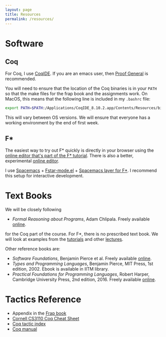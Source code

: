 ```yaml
---
layout: page
title: Resources
permalink: /resources/
---
```


# Software

## Coq

For Coq, I use [CoqIDE](https://github.com/coq/coq/releases/tag/V8.10.2).
If you are an emacs user, then [Proof General](https://proofgeneral.github.io/)
is recommended.

You will need to ensure that the location of the Coq binaries is in your `PATH`
so that the make files for the frap book and the assignments work. On MacOS,
this means that the following line is included in my `.bashrc` file:

```bash
export PATH=$PATH:/Applications/CoqIDE_8.10.2.app/Contents/Resources/bin/
```

This will vary between OS versions. We will ensure that everyone has a working
environment by the end of first week.

## F\*

The easiest way to try out F\* quickly is directly in your browser using the
[online editor that's part of the F\*
tutorial](https://www.fstar-lang.org/run.php). There is also a better,
experimental [online editor](http://fstar.ht.vc/).

I use [Spacemacs](https://www.spacemacs.org/) +
[Fstar-mode.el](https://github.com/FStarLang/fstar-mode.el) + [Spacemacs layer
for F\*](https://github.com/kyoDralliam/fstar-layer/). I recommend this setup
for interactive development. 

# Text Books

We will be closely following 

* *Formal Reasoning about Programs*, Adam Chlipala. Freely available
  [online](http://adam.chlipala.net/frap/).

for the Coq part of the course. For F\*, there is no prescribed text book. We
will look at examples from the [tutorials](https://www.fstar-lang.org/tutorial/)
and other [lectures](https://www.cs.uoregon.edu/research/summerschool/summer19/topics.php#Swamy).

Other reference books are:

* *Software Foundations*, Benjamin Pierce et al. Freely available [online](https://softwarefoundations.cis.upenn.edu/).
* *Types and Programming Languages*, Benjamin Pierce, MIT Press, 1st edition,
  2002. Ebook is available in IITM library.
* *Practical Foundations for Programming Languages*, Robert Harper, Cambridge
  University Press, 2nd edition, 2016. Freely available [online](https://www.cs.cmu.edu/~rwh/pfpl/2nded.pdf).

# Tactics Reference

* Appendix in the [Frap book](http://adam.chlipala.net/frap/frap_book.pdf)
* [Cornell CS3110 Coq Cheat Sheet](https://www.cs.cornell.edu/courses/cs3110/2018sp/a5/coq-tactics-cheatsheet.html#leftright)
* [Coq tactic index](https://pjreddie.com/coq-tactics/)
* [Coq manual](https://coq.inria.fr/refman/proof-engine/tactics.html)
